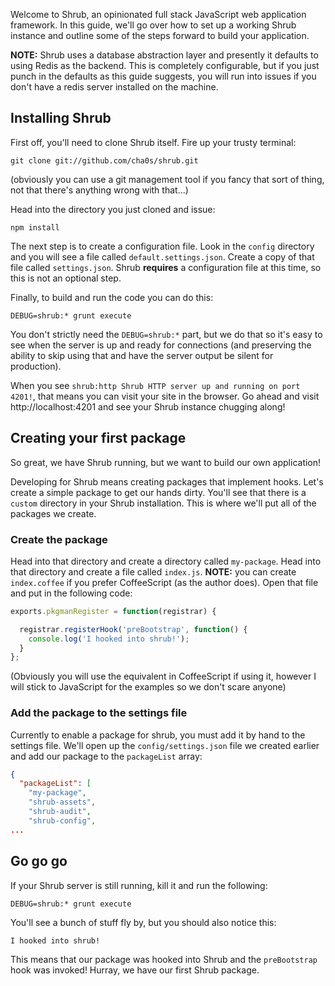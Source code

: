 Welcome to Shrub, an opinionated full stack JavaScript web application
framework. In this guide, we'll go over how to set up a working Shrub instance
and outline some of the steps forward to build your application.

**NOTE:** Shrub uses a database abstraction layer and presently it defaults
to using Redis as the backend. This is completely configurable, but if you
just punch in the defaults as this guide suggests, you will run into issues if
you don't have a redis server installed on the machine.

## Installing Shrub

First off, you'll need to clone Shrub itself. Fire up your trusty terminal:

`git clone git://github.com/cha0s/shrub.git`

(obviously you can use a git management tool if you fancy that sort of thing,
not that there's anything wrong with that...)

Head into the directory you just cloned and issue:

`npm install`

The next step is to create a configuration file. Look in the `config` directory
and you will see a file called `default.settings.json`. Create a copy of that
file called `settings.json`. Shrub **requires** a configuration file at this
time, so this is not an optional step.

Finally, to build and run the code you can do this:

`DEBUG=shrub:* grunt execute`

You don't strictly need the `DEBUG=shrub:*` part, but we do that so it's easy
to see when the server is up and ready for connections (and preserving the
ability to skip using that and have the server output be silent for
production).

When you see `shrub:http Shrub HTTP server up and running on port 4201!`, that
means you can visit your site in the browser. Go ahead and visit
http://localhost:4201 and see your Shrub instance chugging along!

## Creating your first package

So great, we have Shrub running, but we want to build our own application!

Developing for Shrub means creating packages that implement hooks. Let's create
a simple package to get our hands dirty. You'll see that there is a `custom`
directory in your Shrub installation. This is where we'll put all of the
packages we create.

### Create the package

Head into that directory and create a directory called `my-package`. Head into
that directory and create a file called `index.js`. **NOTE:** you can create
`index.coffee` if you prefer CoffeeScript (as the author does). Open that file
and put in the following code:

```javascript
exports.pkgmanRegister = function(registrar) {

  registrar.registerHook('preBootstrap', function() {
    console.log('I hooked into shrub!');
  }
};
```

(Obviously you will use the equivalent in CoffeeScript if using it, however I
will stick to JavaScript for the examples so we don't scare anyone)

### Add the package to the settings file

Currently to enable a package for shrub, you must add it by hand to the
settings file. We'll open up the `config/settings.json` file we created earlier
and add our package to the `packageList` array:

```json
{
  "packageList": [
    "my-package",
    "shrub-assets",
    "shrub-audit",
    "shrub-config",
...
```

## Go go go

If your Shrub server is still running, kill it and run the following:

`DEBUG=shrub:* grunt execute`

You'll see a bunch of stuff fly by, but you should also notice this:

`I hooked into shrub!`

This means that our package was hooked into Shrub and the `preBootstrap` hook
was invoked! Hurray, we have our first Shrub package.
